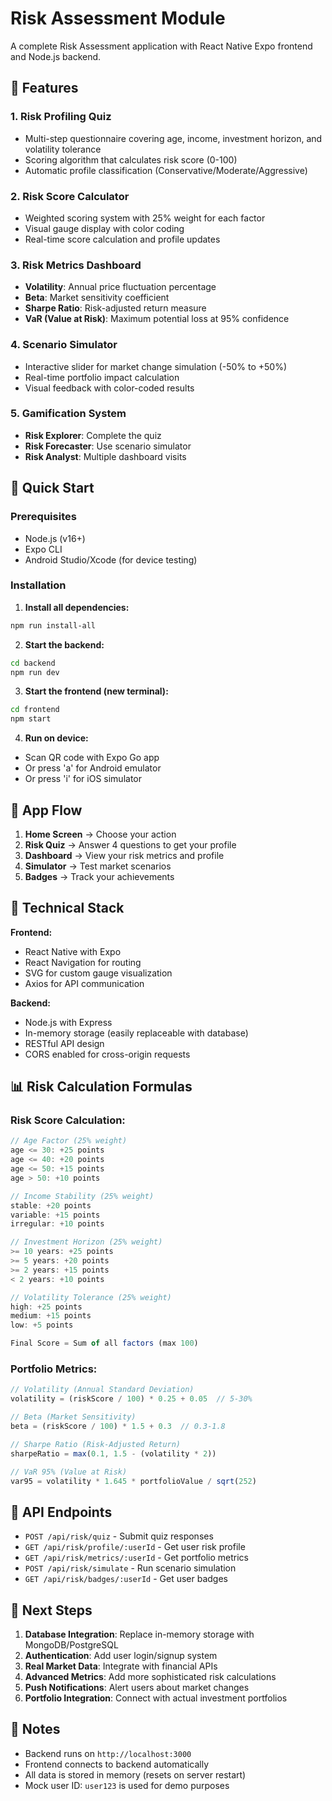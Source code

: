 # Risk Assessment Module

A complete Risk Assessment application with React Native Expo frontend and Node.js backend.

## 🔹 Features

### 1. Risk Profiling Quiz
- Multi-step questionnaire covering age, income, investment horizon, and volatility tolerance
- Scoring algorithm that calculates risk score (0-100)
- Automatic profile classification (Conservative/Moderate/Aggressive)

### 2. Risk Score Calculator
- Weighted scoring system with 25% weight for each factor
- Visual gauge display with color coding
- Real-time score calculation and profile updates

### 3. Risk Metrics Dashboard
- **Volatility**: Annual price fluctuation percentage
- **Beta**: Market sensitivity coefficient
- **Sharpe Ratio**: Risk-adjusted return measure
- **VaR (Value at Risk)**: Maximum potential loss at 95% confidence

### 4. Scenario Simulator
- Interactive slider for market change simulation (-50% to +50%)
- Real-time portfolio impact calculation
- Visual feedback with color-coded results

### 5. Gamification System
- **Risk Explorer**: Complete the quiz
- **Risk Forecaster**: Use scenario simulator
- **Risk Analyst**: Multiple dashboard visits

## 🚀 Quick Start

### Prerequisites
- Node.js (v16+)
- Expo CLI
- Android Studio/Xcode (for device testing)

### Installation

1. **Install all dependencies:**
```bash
npm run install-all
```

2. **Start the backend:**
```bash
cd backend
npm run dev
```

3. **Start the frontend (new terminal):**
```bash
cd frontend
npm start
```

4. **Run on device:**
- Scan QR code with Expo Go app
- Or press 'a' for Android emulator
- Or press 'i' for iOS simulator

## 📱 App Flow

1. **Home Screen** → Choose your action
2. **Risk Quiz** → Answer 4 questions to get your profile
3. **Dashboard** → View your risk metrics and profile
4. **Simulator** → Test market scenarios
5. **Badges** → Track your achievements

## 🔧 Technical Stack

**Frontend:**
- React Native with Expo
- React Navigation for routing
- SVG for custom gauge visualization
- Axios for API communication

**Backend:**
- Node.js with Express
- In-memory storage (easily replaceable with database)
- RESTful API design
- CORS enabled for cross-origin requests

## 📊 Risk Calculation Formulas

### Risk Score Calculation:
```javascript
// Age Factor (25% weight)
age <= 30: +25 points
age <= 40: +20 points  
age <= 50: +15 points
age > 50: +10 points

// Income Stability (25% weight)
stable: +20 points
variable: +15 points
irregular: +10 points

// Investment Horizon (25% weight)
>= 10 years: +25 points
>= 5 years: +20 points
>= 2 years: +15 points
< 2 years: +10 points

// Volatility Tolerance (25% weight)
high: +25 points
medium: +15 points
low: +5 points

Final Score = Sum of all factors (max 100)
```

### Portfolio Metrics:
```javascript
// Volatility (Annual Standard Deviation)
volatility = (riskScore / 100) * 0.25 + 0.05  // 5-30%

// Beta (Market Sensitivity)
beta = (riskScore / 100) * 1.5 + 0.3  // 0.3-1.8

// Sharpe Ratio (Risk-Adjusted Return)
sharpeRatio = max(0.1, 1.5 - (volatility * 2))

// VaR 95% (Value at Risk)
var95 = volatility * 1.645 * portfolioValue / sqrt(252)
```

## 🎯 API Endpoints

- `POST /api/risk/quiz` - Submit quiz responses
- `GET /api/risk/profile/:userId` - Get user risk profile
- `GET /api/risk/metrics/:userId` - Get portfolio metrics
- `POST /api/risk/simulate` - Run scenario simulation
- `GET /api/risk/badges/:userId` - Get user badges

## 🔄 Next Steps

1. **Database Integration**: Replace in-memory storage with MongoDB/PostgreSQL
2. **Authentication**: Add user login/signup system
3. **Real Market Data**: Integrate with financial APIs
4. **Advanced Metrics**: Add more sophisticated risk calculations
5. **Push Notifications**: Alert users about market changes
6. **Portfolio Integration**: Connect with actual investment portfolios

## 📝 Notes

- Backend runs on `http://localhost:3000`
- Frontend connects to backend automatically
- All data is stored in memory (resets on server restart)
- Mock user ID: `user123` is used for demo purposes